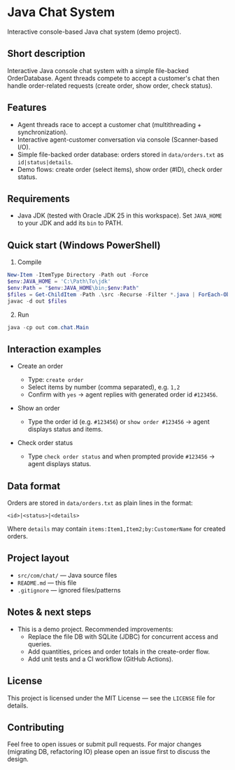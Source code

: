 
# Java Chat System

Interactive console-based Java chat system (demo project).

Short description
-----------------
Interactive Java console chat system with a simple file-backed OrderDatabase. Agent threads compete to accept a customer's chat then handle order-related requests (create order, show order, check status).

Features
--------
- Agent threads race to accept a customer chat (multithreading + synchronization).
- Interactive agent-customer conversation via console (Scanner-based I/O).
- Simple file-backed order database: orders stored in `data/orders.txt` as `id|status|details`.
- Demo flows: create order (select items), show order (#ID), check order status.

Requirements
------------
- Java JDK (tested with Oracle JDK 25 in this workspace). Set `JAVA_HOME` to your JDK and add its `bin` to PATH.

Quick start (Windows PowerShell)
-------------------------------
1. Compile

```powershell
New-Item -ItemType Directory -Path out -Force
$env:JAVA_HOME = 'C:\Path\To\jdk'
$env:Path = "$env:JAVA_HOME\bin;$env:Path"
$files = Get-ChildItem -Path .\src -Recurse -Filter *.java | ForEach-Object { $_.FullName }
javac -d out $files
```

2. Run

```powershell
java -cp out com.chat.Main
```

Interaction examples
--------------------
- Create an order
   - Type: `create order`
   - Select items by number (comma separated), e.g. `1,2`
   - Confirm with `yes` → agent replies with generated order id `#123456`.

- Show an order
   - Type the order id (e.g. `#123456`) or `show order #123456` → agent displays status and items.

- Check order status
   - Type `check order status` and when prompted provide `#123456` → agent displays status.

Data format
-----------
Orders are stored in `data/orders.txt` as plain lines in the format:

```
<id>|<status>|<details>
```

Where `details` may contain `items:Item1,Item2;by:CustomerName` for created orders.

Project layout
--------------
- `src/com/chat/` — Java source files
- `README.md` — this file
- `.gitignore` — ignored files/patterns

Notes & next steps
------------------
- This is a demo project. Recommended improvements:
   - Replace the file DB with SQLite (JDBC) for concurrent access and queries.
   - Add quantities, prices and order totals in the create-order flow.
   - Add unit tests and a CI workflow (GitHub Actions).

License
-------
This project is licensed under the MIT License — see the `LICENSE` file for details.

Contributing
------------
Feel free to open issues or submit pull requests. For major changes (migrating DB, refactoring IO) please open an issue first to discuss the design.

